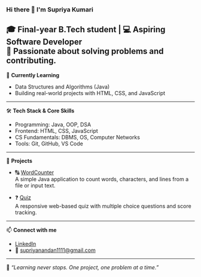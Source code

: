 ### Hi there 👋 I'm Supriya Kumari

🎓 Final-year B.Tech student | 💻 Aspiring Software Developer  
🚀 Passionate about solving problems and contributing.
---

🧠 **Currently Learning**  
- Data Structures and Algorithms (Java)  
- Building real-world projects with HTML, CSS, and JavaScript  

---

🛠️ **Tech Stack & Core Skills**  
- Programming: Java, OOP, DSA  
- Frontend: HTML, CSS, JavaScript  
- CS Fundamentals: DBMS, OS, Computer Networks  
- Tools: Git, GitHub, VS Code

---

📌 **Projects**  
- 🔠 [WordCounter](https://github.com/supriyakumari19/WordCounter.git)  
  A simple Java application to count words, characters, and lines from a file or input text.

- ❓ [Quiz](https://github.com/supriyakumari19/quiz-app-html)  
  A responsive web-based quiz with multiple choice questions and score tracking.

---

📫 **Connect with me**  
- [LinkedIn](https://linkedin.com/in/supriya-kumari-hit)  
- 📧 supriyanandan1111@gmail.com

---

🌱 _“Learning never stops. One project, one problem at a time.”_

